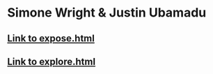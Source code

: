 # Simone Wright & Justin Ubamadu

## [Link to expose.html](https://liquidpeach.github.io/Lab5_Starter/expose.html)
## [Link to explore.html](https://liquidpeach.github.io/Lab5_Starter/explore.html)

